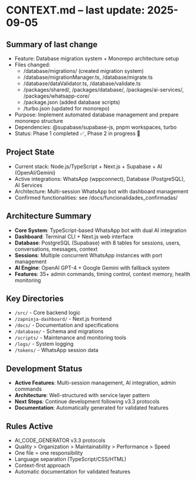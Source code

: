# CONTEXT.md – last update: 2025-09-05

## Summary of last change
- Feature: Database migration system + Monorepo architecture setup
- Files changed: 
  - /database/migrations/ (created migration system)
  - /database/migrationManager.ts, /database/migrate.ts
  - /database/dataValidator.ts, /database/validate.ts
  - /packages/shared/, /packages/database/, /packages/ai-services/, /packages/whatsapp-core/
  - /package.json (added database scripts)
  - /turbo.json (updated for monorepo)
- Purpose: Implement automated database management and prepare monorepo structure
- Dependencies: @supabase/supabase-js, pnpm workspaces, turbo
- Status: Phase 1 completed ✅, Phase 2 in progress 🚧

## Project State
- Current stack: Node.js/TypeScript + Next.js + Supabase + AI (OpenAI/Gemini)
- Active integrations: WhatsApp (wppconnect), Database (PostgreSQL), AI Services
- Architecture: Multi-session WhatsApp bot with dashboard management
- Confirmed functionalities: see /docs/funcionalidades_confirmadas/

## Architecture Summary
- **Core System**: TypeScript-based WhatsApp bot with dual AI integration
- **Dashboard**: Terminal CLI + Next.js web interface
- **Database**: PostgreSQL (Supabase) with 8 tables for sessions, users, conversations, messages, context
- **Sessions**: Multiple concurrent WhatsApp instances with port management
- **AI Engine**: OpenAI GPT-4 + Google Gemini with fallback system
- **Features**: 35+ admin commands, timing control, context memory, health monitoring

## Key Directories
- `/src/` - Core backend logic
- `/zapninja-dashboard/` - Next.js frontend
- `/docs/` - Documentation and specifications
- `/database/` - Schema and migrations
- `/scripts/` - Maintenance and monitoring tools
- `/logs/` - System logging
- `/tokens/` - WhatsApp session data

## Development Status
- **Active Features**: Multi-session management, AI integration, admin commands
- **Architecture**: Well-structured with service layer pattern
- **Next Steps**: Continue development following v3.3 protocols
- **Documentation**: Automatically generated for validated features

## Rules Active
- AI_CODE_GENERATOR v3.3 protocols
- Quality > Organization > Maintainability > Performance > Speed  
- One file = one responsibility
- Language separation (TypeScript/CSS/HTML)
- Context-first approach
- Automatic documentation for validated features
